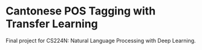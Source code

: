 # Cantonese POS Tagging with Transfer Learning
Final project for CS224N: Natural Language Processing with Deep Learning.
